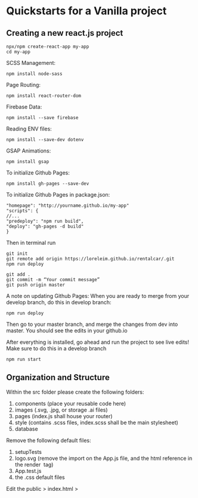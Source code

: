 # Quickstarts for a Vanilla project

## Creating a new react.js project

```
npx/npm create-react-app my-app
cd my-app
```
SCSS Management:

```
npm install node-sass
```
Page Routing:
```
npm install react-router-dom
```
Firebase Data:
```
npm install --save firebase
```
Reading ENV files:
```
npm install --save-dev dotenv
```
GSAP Animations:
```
npm install gsap
```
To initialize Github Pages:
```
npm install gh-pages --save-dev
```
To initialize Github Pages in package.json: 
```
"homepage": "http://yourname.github.io/my-app"
"scripts": {
//...
"predeploy": "npm run build",
"deploy": "gh-pages -d build"
}
```
Then in terminal run 
```
git init
git remote add origin https://loreleim.github.io/rentalcar/.git
npm run deploy

```
```
git add .
git commit -m “Your commit message”
git push origin master
```
A note on updating Github Pages: When you are ready to merge from your develop branch, do this in develop branch: 
```
npm run deploy
```
Then go to your master branch, and merge the changes from dev into master.
You should see the edits in your github.io

After everything is installed, go ahead and run the project to see live edits! Make sure to do this in a develop branch
```
npm run start
```

## Organization and Structure

Within the src folder please create the following folders:

1. components (place your reusable code here)
2. images (.svg, .jpg, or storage .ai files)
3. pages (index.js shall house your router)
4. style (contains .scss files, index.scss shall be the main stylesheet)
5. database

Remove the following default files:

1. setupTests
2. logo.svg (remove the import on the App.js file, and the html reference in the render <img> tag)
3. App.test.js
4. the .css default files

Edit the public > index.html > <title> and <meta description content="">
  
## Add the Following Files

1. style > index.scss
2. style > variables.scss
3. pages > index.js
4. pages > home directory > index.js & index.module.scss
5. database > index.js

## database > index.js
```
class Database {
  constructor() {
    this.workData = {
      SketchArray: [
        {
          name: "CDL Mockups",
          medium: "Adobe XD",
          image: require("../images/cdlmockup-thumb.jpg"),
          link: "page",
          description: "this is a mockup for blank",
        },
        {
          name: "Envisioning Justice",
          medium: "Adobe XD",
          image: require("../images/cdlmockup-thumb.jpg"),
          link: "page",
          description: "this is a mockup for blank",
        },
        {
          name: "Print Dashboard",
          medium: "Post Its",
          image: require("../images/cdlmockup-thumb.jpg"),
          link: "page",
          description: "this is a mockup for blank",
        },
      ],
      UXArray: [
        {
          name: "The Bus Hawai'i",
          medium: "Case Study",
          image: require("../images/cdlmockup-thumb.jpg"),
          link: "page",
          description: "this is a mockup for blank",
        },
        {
          name: "Transit Data",
          medium: "Research",
          image: require("../images/cdlmockup-thumb.jpg"),
          link: "page",
          description: "this is a mockup for blank",
        },
      ],
      ProgArray: [
        {
          name: "Print Dashboard",
          medium: "React & Firebase",
          image: require("../images/cdlmockup-thumb.jpg"),
          link: "page",
          description: "this is a mockup for blank",
        },
        {
          name: "DaBus Hawai'i",
          medium: "React, Firebase & TheBus API",
          image: require("../images/cdlmockup-thumb.jpg"),
          link: "page",
          description: "this is a mockup for blank",
        },
        {
          name: "Passion to Purpose",
          medium: "React.js",
          image: require("../images/cdlmockup-thumb.jpg"),
          link: "page",
          description: "this is a mockup for blank",
        },
      ],
    };
    this.projects = {
      Featured: [
        {
          name: "Rebrand",
          collab: "Convergence Design Lab",
          image: require("../images/cdlmockup-thumb.jpg"),
          link: "page",
        },
        {
          name: "Passion to Purpose",
          collab: "Convergence Design Lab",
          image: require("../images/cdlmockup-thumb.jpg"),
          link: "page",
        },
        {
          name: "Equity Framework",
          collab: "Chicago Public Schools",
          image: require("../images/cdlmockup-thumb.jpg"),
          link: "page",
        },
        {
          name: "Da Bus",
          collab: "The Bus Hawai'i",
          image: require("../images/cdlmockup-thumb.jpg"),
          link: "page",
        },
        {
          name: "Nettiquette Game",
          collab: "Augmented Reality",
          image: require("../images/cdlmockup-thumb.jpg"),
          link: "page",
        },
      ],
    };
  }
}

const store = new Database();
export default store;
```

## style > index.scss

```
@import "./variables.scss";
@import url("https://use.typekit.net/mfe7wjt.css"); //the font you want to use
* {
  margin: 0;
  padding: 0;
  box-sizing: border-box;
}
```

## style > variables.scss

```
$primary: #00fff5;
$secondary: #ff5de0;
$color: #1e1e1e;
$color: #292929;
```

## home > index.js
```
import React from "react";
import style from "./index.module.scss";

class Home extends React.Component {

  constructor(props) {
    super();
    this.state = {
      string: "",
      int: 0,
      array: [],
      userInput: "",
    };
  }

  handleChange = (e) => {
    this.setState({ searchItem: e.target.value });
    console.log(this.state.searchItem);
  };

  render() {
    return (
      <body className={style.mainContainer}>
        <section>
          <h1>Hello</h1>

          <input
            type="text"
            name={"userInput"}
            onChange={this.handleChange}
          ></input>
          <label>Placeholder</label>
        </section>
      </body>
    );
  }
}

export default Home;
```

## home > index.module.scss
```
@import "../../style/variables.scss";

/*Media Queries*/
/* Larger than tablet (also point when grid becomes active) */
@media (min-width: 550px) {
}

/* Larger than tablet */
@media (min-width: 750px) {
}

/* Larger than desktop */
@media (min-width: 1000px) {
}

/* Larger than Desktop HD */
@media (min-width: 1200px) {
}

/* For TV Screens & Projectors */
@media (min-width: 2000px) {
}
```

## App.js
```
import React, { Component } from "react";
import {
  BrowserRouter as Router,
  Switch,
  Route,
  withRouter,
} from "react-router-dom";
import style from "./style/index.scss";
import Home from "./pages/home";

const App = withRouter(
  class App extends Component {
    constructor(props) {
      super(props);
      this.state = {
      };
    }

    render() {
      return (
        <div className={style.mainContainer}>
            <Switch>
              <Route path="/" exact component={Home}></Route>
            </Switch>
        </div>
      );
    }
  }
);

class RoutedApp extends Component {
  render() {
    return (
      <Router basename="/printerapi">
        <App />
      </Router>
    );
  }
}

export default RoutedApp;
```

## database folder > firebase.js
```
import firebase from "firebase";

const config = {
    apiKey: process.env.REACT_APP_API_KEY,
    authDomain: process.env.REACT_APP_AUTH_DOMAIN,
    databaseURL: process.env.REACT_APP_DATABASE_URL,
    projectId: process.env.REACT_APP_PROJECT_ID,
    storageBucket: process.env.REACT_APP_STORAGE_BUCKET,
    messagingSenderId: process.env.REACT_APP_MESSAGING_SENDER_ID,
    appId: process.env.REACT_APP_APP_ID
};

firebase.initializeApp(config);
export default firebase;
```
## Maps for local arrays 
```
{this.state.todo.map((item) => (<div key={item}>{item}</div>))}
```

## Submitting Forms 
```
  submit = (e) => {
    e.preventDefault();
    document.getElementById("todo").value = "";
    if (!this.state.userInput) {
      this.setState({ showError: true });
    } else {
      this.setState({
        showError: false,
        todo: [...this.state.todo, this.state.userInput],
      });
    }
  };
```


